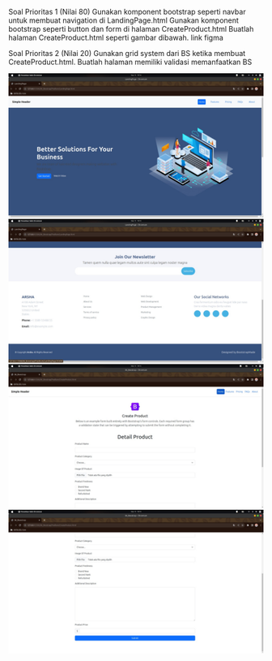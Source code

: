 Soal Prioritas 1 (Nilai 80)
Gunakan komponent bootstrap seperti navbar untuk membuat navigation di LandingPage.html
Gunakan komponent bootstrap seperti button dan form di halaman CreateProduct.html
Buatlah halaman CreateProduct.html seperti gambar dibawah. link figma

Soal Prioritas 2 (Nilai 20)
Gunakan grid system dari BS ketika membuat CreateProduct.html.
Buatlah halaman memiliki validasi memanfaatkan BS

![Alt foto](../Screenshots/LadingPage1.jpeg)
![Alt foto](../Screenshots/LadingPage2.jpeg)
![Alt foto](../Screenshots/CreateProduct1.jpeg)
![Alt foto](../Screenshots/CreateProduct2.jpeg)